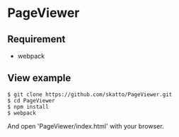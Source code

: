 # PageViewer

## Requirement

* webpack

## View example

	$ git clone https://github.com/skatto/PageViewer.git
	$ cd PageViewer
	$ npm install
	$ webpack

And open 'PageViewer/index.html' with your browser.
